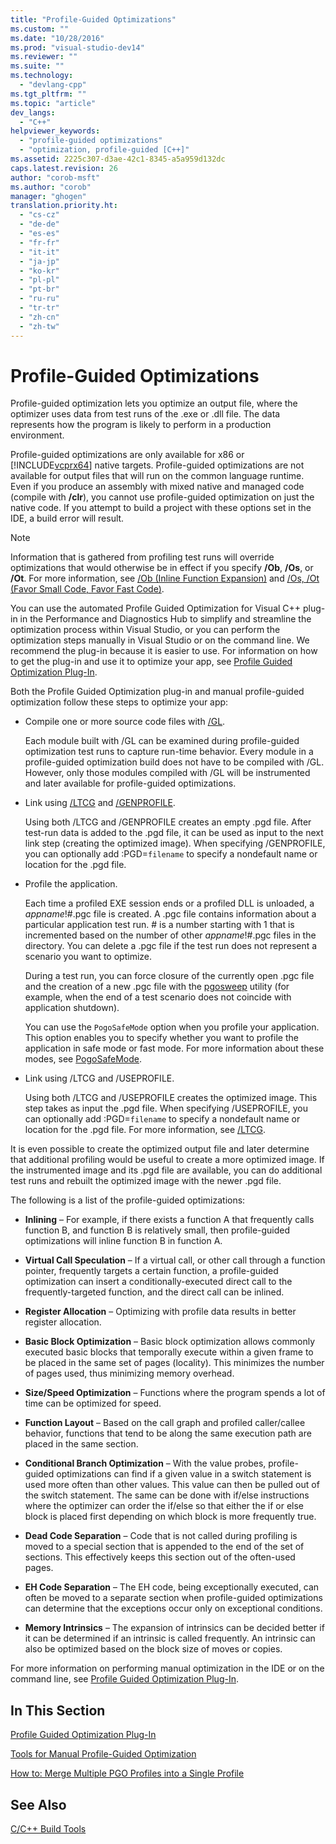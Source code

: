 ```yaml
---
title: "Profile-Guided Optimizations"
ms.custom: ""
ms.date: "10/28/2016"
ms.prod: "visual-studio-dev14"
ms.reviewer: ""
ms.suite: ""
ms.technology: 
  - "devlang-cpp"
ms.tgt_pltfrm: ""
ms.topic: "article"
dev_langs: 
  - "C++"
helpviewer_keywords: 
  - "profile-guided optimizations"
  - "optimization, profile-guided [C++]"
ms.assetid: 2225c307-d3ae-42c1-8345-a5a959d132dc
caps.latest.revision: 26
author: "corob-msft"
ms.author: "corob"
manager: "ghogen"
translation.priority.ht: 
  - "cs-cz"
  - "de-de"
  - "es-es"
  - "fr-fr"
  - "it-it"
  - "ja-jp"
  - "ko-kr"
  - "pl-pl"
  - "pt-br"
  - "ru-ru"
  - "tr-tr"
  - "zh-cn"
  - "zh-tw"
---
```

# Profile-Guided Optimizations
Profile-guided optimization lets you optimize an output file, where the optimizer uses data from test runs of the .exe or .dll file. The data represents how the program is likely to perform in a production environment.  
  
 Profile-guided optimizations are only available for x86 or [!INCLUDE[vcprx64](../../assembler/inline/includes/vcprx64_md.md)] native targets. Profile-guided optimizations are not available for output files that will run on the common language runtime. Even if you produce an assembly with mixed native and managed code (compile with **/clr**), you cannot use profile-guided optimization on just the native code. If you attempt to build a project with these options set in the IDE, a build error will result.  
  
> [!NOTE]
>  Information that is gathered from profiling test runs will override optimizations that would otherwise be in effect if you specify **/Ob**, **/Os**, or **/Ot**. For more information, see [/Ob (Inline Function Expansion)](../../build/reference/ob-inline-function-expansion.md) and [/Os, /Ot (Favor Small Code, Favor Fast Code)](../../build/reference/os-ot-favor-small-code-favor-fast-code.md).  
  
 You can use the automated Profile Guided Optimization for Visual C++ plug-in in the Performance and Diagnostics Hub to simplify and streamline the optimization process within Visual Studio, or you can perform the optimization steps manually in Visual Studio or on the command line. We recommend the plug-in because it is easier to use. For information on how to get the plug-in and use it to optimize your app, see [Profile Guided Optimization Plug-In](../../build/reference/profile-guided-optimization-in-the-performance-and-diagnostics-hub.md).  
  
 Both the Profile Guided Optimization plug-in and manual profile-guided optimization follow these steps to optimize your app:  
  
-   Compile one or more source code files with [/GL](../../build/reference/gl-whole-program-optimization.md).  
  
     Each module built with /GL can be examined during profile-guided optimization test runs to capture run-time behavior. Every module in a profile-guided optimization build does not have to be compiled with /GL. However, only those modules compiled with /GL will be instrumented and later available for profile-guided optimizations.  
  
-   Link using [/LTCG](../../build/reference/ltcg-link-time-code-generation.md) and [/GENPROFILE](../../build/reference/genprofile-fastgenprofile-generate-profiling-instrumented-build.md).  
  
     Using both /LTCG and /GENPROFILE creates an empty .pgd file. After test-run data is added to the .pgd file, it can be used as input to the next link step (creating the optimized image). When specifying /GENPROFILE, you can optionally add :PGD=`filename` to specify a nondefault name or location for the .pgd file.  
  
-   Profile the application.  
  
     Each time a profiled EXE session ends or a profiled DLL is unloaded, a *appname*!#.pgc file is created. A .pgc file contains information about a particular application test run. # is a number starting with 1 that is incremented based on the number of other *appname*!#.pgc files in the directory. You can delete a .pgc file if the test run does not represent a scenario you want to optimize.  
  
     During a test run, you can force closure of the currently open .pgc file and the creation of a new .pgc file with the [pgosweep](../../build/reference/pgosweep.md) utility (for example, when the end of a test scenario does not coincide with application shutdown).  
  
     You can use the `PogoSafeMode` option when you profile your application. This option enables you to specify whether you want to profile the application in safe mode or fast mode. For more information about these modes, see [PogoSafeMode](../../build/reference/pogosafemode.md).  
  
-   Link using /LTCG and /USEPROFILE.  
  
     Using both /LTCG and /USEPROFILE creates the optimized image. This step takes as input the .pgd file. When specifying /USEPROFILE, you can optionally add :PGD=`filename` to specify a nondefault name or location for the .pgd file. For more information, see [/LTCG](../../build/reference/ltcg-link-time-code-generation.md).  
  
 It is even possible to create the optimized output file and later determine that additional profiling would be useful to create a more optimized image. If the instrumented image and its .pgd file are available, you can do additional test runs and rebuilt the optimized image with the newer .pgd file.  
  
 The following is a list of the profile-guided optimizations:  
  
-   **Inlining** – For example, if there exists a function A that frequently calls function B, and function B is relatively small, then profile-guided optimizations will inline function B in function A.  
  
-   **Virtual Call Speculation** – If a virtual call, or other call through a function pointer, frequently targets a certain function, a profile-guided optimization can insert a conditionally-executed direct call to the frequently-targeted function, and the direct call can be inlined.  
  
-   **Register Allocation** – Optimizing with profile data results in better register allocation.  
  
-   **Basic Block Optimization** – Basic block optimization allows commonly executed basic blocks that temporally execute within a given frame to be placed in the same set of pages (locality). This minimizes the number of pages used, thus minimizing memory overhead.  
  
-   **Size/Speed Optimization** – Functions where the program spends a lot of time can be optimized for speed.  
  
-   **Function Layout** – Based on the call graph and profiled caller/callee behavior, functions that tend to be along the same execution path are placed in the same section.  
  
-   **Conditional Branch Optimization** – With the value probes, profile-guided optimizations can find if a given value in a switch statement is used more often than other values.  This value can then be pulled out of the switch statement.  The same can be done with if/else instructions where the optimizer can order the if/else so that either the if or else block is placed first depending on which block is more frequently true.  
  
-   **Dead Code Separation** – Code that is not called during profiling is moved to a special section that is appended to the end of the set of sections. This effectively keeps this section out of the often-used pages.  
  
-   **EH Code Separation** – The EH code, being exceptionally executed, can often be moved to a separate section when profile-guided optimizations can determine that the exceptions occur only on exceptional conditions.  
  
-   **Memory Intrinsics** – The expansion of intrinsics can be decided better if it can be determined if an intrinsic is called frequently. An intrinsic can also be optimized based on the block size of moves or copies.  
  
 For more information on performing manual optimization in the IDE or on the command line, see [Profile Guided Optimization Plug-In](../../build/reference/profile-guided-optimization-in-the-performance-and-diagnostics-hub.md).  
  
## In This Section  
 [Profile Guided Optimization Plug-In](../../build/reference/profile-guided-optimization-in-the-performance-and-diagnostics-hub.md)  
  
 [Tools for Manual Profile-Guided Optimization](../../build/reference/tools-for-manual-profile-guided-optimization.md)  
  
 [How to: Merge Multiple PGO Profiles into a Single Profile](../../build/reference/how-to-merge-multiple-pgo-profiles-into-a-single-profile.md)  
  
## See Also  
 [C/C++ Build Tools](../../build/reference/c-cpp-build-tools.md)